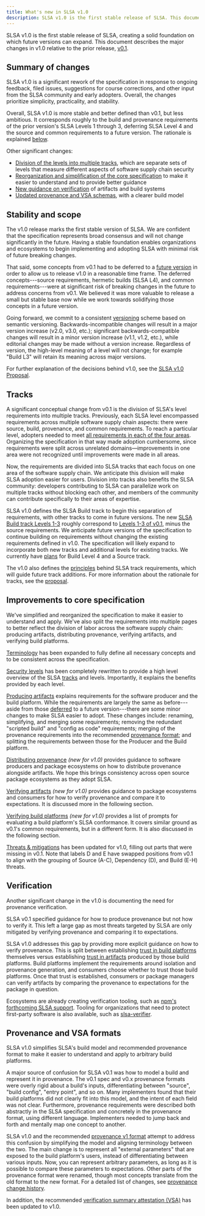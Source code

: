 ```yaml
---
title: What's new in SLSA v1.0
description: SLSA v1.0 is the first stable release of SLSA. This document describes what has changed since v0.1.
---
```


SLSA v1.0 is the first stable release of SLSA, creating a solid foundation on
which future versions can expand. This document describes the major changes in
v1.0 relative to the prior release, [v0.1].

## Summary of changes

SLSA v1.0 is a significant rework of the specification in response to ongoing
feedback, filed issues, suggestions for course corrections, and other input from
the SLSA community and early adopters. Overall, the changes prioritize
simplicity, practicality, and stability.

Overall, SLSA v1.0 is more stable and better defined than v0.1, but less
ambitious. It corresponds roughly to the build and provenance requirements of
the prior version's SLSA Levels 1 through 3, deferring SLSA Level 4 and the
source and common requirements to a future version. The rationale is explained
[below][stability].

Other significant changes:

-   [Division of the levels into multiple tracks][tracks], which are separate
    sets of levels that measure different aspects of software supply chain
    security
-   [Reorganization and simplification of the core specification][core-spec] to
    make it easier to understand and to provide better guidance
-   [New guidance on verification][verification] of artifacts and build systems
-   [Updated provenance and VSA schemas][provenance-spec], with a clearer build
    model

## Stability and scope

[stability]: #stability-and-scope

The v1.0 release marks the first stable version of SLSA. We are confident that
the specification represents broad consensus and will not change significantly
in the future. Having a stable foundation enables organizations and ecosystems
to begin implementing and adopting SLSA with minimal risk of future breaking
changes.

That said, some concepts from v0.1 had to be deferred to a [future
version][future] in order to allow us to release v1.0 in a reasonable time
frame. The deferred concepts---source requirements, hermetic builds (SLSA L4),
and common requirements---were at significant risk of breaking changes in the
future to address concerns from v0.1. We believed it was more valuable to
release a small but stable base now while we work towards solidifying those
concepts in a future version.

Going forward, we commit to a consistent [versioning](/spec-stages#versioning)
scheme based on semantic versioning. Backwards-incompatible changes will result
in a major version increase (v2.0, v3.0, etc.); significant backwards-compatible
changes will result in a minor version increase (v1.1, v1.2, etc.), while
editorial changes may be made without a version increase. Regardless of version,
the high-level meaning of a level will not change; for example "Build L3" will
retain its meaning across major versions.

For further explanation of the decisions behind v1.0, see the [SLSA v1.0
Proposal][proposal].

## Tracks

[Tracks]: #tracks

A significant conceptual change from v0.1 is the division of SLSA's level
requirements into multiple tracks. Previously, each SLSA level encompassed
requirements across multiple software supply chain aspects: there were source,
build, provenance, and common requirements. To reach a particular level,
adopters needed to meet [all requirements in each of the four areas][v0.1-reqs].
Organizing the specification in that way made adoption cumbersome, since
requirements were split across unrelated domains—improvements in one area were
not recognized until improvements were made in all areas.

Now, the requirements are divided into SLSA tracks that each focus on one area
of the software supply chain. We anticipate this division will make SLSA
adoption easier for users. Division into tracks also benefits the SLSA
community: developers contributing to SLSA can parallelize work on multiple
tracks without blocking each other, and members of the community can contribute
specifically to their areas of expertise.

SLSA v1.0 defines the SLSA Build track to begin this separation of
requirements, with other tracks to come in future versions. The new
[SLSA Build track Levels 1-3](levels#build-track) roughly
correspond to [Levels 1-3 of v0.1](requirements#build-requirements),
minus the source requirements. We anticipate future versions of the
specification to continue building on requirements without changing the existing
requirements defined in v1.0. The specification will likely expand to
incorporate both new tracks and additional levels for existing tracks. We
currently have [plans][future] for Build Level 4 and a Source track.

The v1.0 also defines the [principles](principles) behind SLSA track
requirements, which will guide future track additions. For more information
about the rationale for tracks, see the [proposal].

## Improvements to core specification

[core-spec]: #improvements-to-core-specification

We've simplified and reorganized the specification to make it easier to
understand and apply. We've also split the requirements into multiple pages to
better reflect the division of labor across the software supply chain: producing
artifacts, distributing provenance, verifying artifacts, and verifying build
platforms.

[Terminology](terminology) has been expanded to fully define all necessary
concepts and to be consistent across the specification.

[Security levels](levels) has been completely rewritten to provide a high
level overview of the SLSA [tracks] and levels. Importantly, it explains the
benefits provided by each level.

[Producing artifacts](requirements) explains requirements for the software
producer and the build platform. While the requirements are largely the same as
before---aside from those [deferred][stability] to a future version---there are
some minor changes to make SLSA easier to adopt. These changes include:
renaming, simplifying, and merging some requirements; removing the redundant
"scripted build" and "config as code" requirements; merging of the provenance
requirements into the recommended [provenance format][provenance-spec]; and
splitting the requirements between those for the Producer and the Build
platform.

[Distributing provenance](distributing-provenance) *(new for v1.0)* provides
guidance to software producers and package ecosystems on how to distribute
provenance alongside artifacts. We hope this brings consistency across open
source package ecosystems as they adopt SLSA.

[Verifying artifacts](verifying-artifacts) *(new for v1.0)* provides guidance to
package ecosystems and consumers for how to verify provenance and compare it to
expectations. It is discussed more in the following section.

[Verifying build platforms](verifying-systems) *(new for v1.0)* provides a list
of prompts for evaluating a build platform's SLSA conformance. It covers similar
ground as v0.1's common requirements, but in a different form. It is also
discussed in the following section.

[Threats & mitigations](threats) has been updated for v1.0, filling out parts
that were missing in v0.1. Note that labels D and E have swapped positions from
v0.1 to align with the grouping of Source (A-C), Dependency (D), and Build (E-H)
threats.

## Verification

[verification]: #verification

Another significant change in the v1.0 is documenting the need for provenance
verification.

SLSA v0.1 specified guidance for how to produce provenance but not how to verify
it. This left a large gap as most threats targeted by SLSA are only mitigated by
verifying provenance and comparing it to expectations.

SLSA v1.0 addresses this gap by providing more explicit guidance on how to
verify provenance. This is split between establishing
[trust in build platforms](verifying-systems) themselves versus establishing
[trust in artifacts](verifying-artifacts) produced by those build platforms.
Build platforms implement the requirements around isolation and provenance
generation, and consumers choose whether to trust those build platforms. Once
that trust is established, consumers or package managers can verify artifacts by
comparing the provenance to expectations for the package in question.

Ecosystems are already creating verification tooling, such as [npm's forthcoming
SLSA support](https://github.com/github/roadmap/issues/612). Tooling for
organizations that need to protect first-party software is also available, such
as [slsa-verifier](https://github.com/slsa-framework/slsa-verifier).

## Provenance and VSA formats

[provenance-spec]: #provenance-and-vsa-formats

SLSA v1.0 simplifies SLSA's build model and recommended provenance format to
make it easier to understand and apply to arbitrary build platforms.

A major source of confusion for SLSA v0.1 was how to model a build and represent
it in provenance. The v0.1 spec and v0.x provenance formats were overly rigid
about a build's inputs, differentiating between "source", "build config", "entry
point", and so on. Many implementers found that their build platforms did not
clearly fit into this model, and the intent of each field was not clear.
Furthermore, provenance requirements were described both abstractly in the SLSA
specification and concretely in the provenance format, using different language.
Implementers needed to jump back and forth and mentally map one concept to
another.

SLSA v1.0 and the recommended [provenance v1 format](/provenance/v1) attempt to
address this confusion by simplifying the model and aligning terminology between
the two. The main change is to represent all "external parameters" that are
exposed to the build platform's users, instead of differentiating between
various inputs. Now, you can represent arbitrary parameters, as long as it is
possible to compare these parameters to expectations. Other parts of the
provenance format were renamed, though most concepts translate from the old
format to the new format. For a detailed list of changes, see
[provenance change history](/provenance/v1#change-history).

In addition, the recommended
[verification summary attestation (VSA)](/verification_summary/v1) has been
updated to v1.0.

<!-- Footnotes and link definitions -->

[future]: future-directions
[proposal]: https://github.com/slsa-framework/slsa-proposals/blob/main/0003/README.md
[v0.1-reqs]: /spec/v0.1/requirements
[v0.1]: /spec/v0.1/
